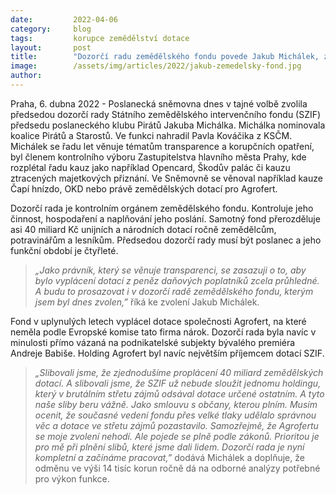 ```yaml
---
date:         2022-04-06
category:     blog
tags:         korupce zemědělství dotace
layout:       post
title:        "Dozorčí radu zemědělského fondu povede Jakub Michálek, zasadí se o průhledné a férové vyplácení dotací"
image:        /assets/img/articles/2022/jakub-zemedelsky-fond.jpg
author:       
---
```


Praha, 6. dubna 2022 - Poslanecká sněmovna dnes v tajné volbě zvolila předsedou dozorčí rady Státního zemědělského intervenčního fondu (SZIF) předsedu poslaneckého klubu Pirátů Jakuba Michálka. Michálka nominovala koalice Pirátů a Starostů. Ve funkci nahradil Pavla Kováčika z KSČM. Michálek se řadu let věnuje tématům transparence a korupčních opatření, byl členem kontrolního výboru Zastupitelstva hlavního města Prahy, kde rozplétal řadu kauz jako například Opencard, Škodův palác či kauzu ztracených majetkových přiznání. Ve Sněmovně se věnoval například kauze Čapí hnízdo, OKD nebo právě zemědělských dotací pro Agrofert. 

Dozorčí rada je kontrolním orgánem zemědělského fondu. Kontroluje jeho činnost, hospodaření a naplňování jeho poslání. Samotný fond přerozděluje asi 40 miliard Kč unijních a národních dotací ročně zemědělcům, potravinářům a lesníkům. Předsedou dozorčí rady musí být poslanec a jeho funkční období je čtyřleté. 

> *„Jako právník, který se věnuje transparenci, se zasazuji o to, aby bylo vyplácení dotací z peněz daňových poplatníků zcela průhledné. A budu to prosazovat i v dozorčí radě zemědělského fondu, kterým jsem byl dnes zvolen,”* říká ke zvolení Jakub Michálek.

Fond v uplynulých letech vyplácel dotace společnosti Agrofert, na které neměla podle Evropské komise tato firma nárok. Dozorčí rada byla navíc v minulosti přímo vázaná na podnikatelské subjekty bývalého premiéra Andreje Babiše. Holding Agrofert byl navíc největším příjemcem dotací SZIF.

> *„Slibovali jsme, že zjednodušíme proplácení 40 miliard zemědělských dotací. A slibovali jsme, že SZIF už nebude sloužit jednomu holdingu, který v brutálním střetu zájmů odsával dotace určené ostatním. A tyto naše sliby beru vážně. Jako smlouvu s občany, kterou plním. Musím ocenit, že současné vedení fondu přes velké tlaky udělalo správnou věc a dotace ve střetu zájmů pozastavilo. Samozřejmě, že Agrofertu se moje zvolení nehodí. Ale pojede se plně podle zákonů. Prioritou je pro mě při plnění slibů, které jsme dali lidem. Dozorčí rada je nyní kompletní a začínáme pracovat,”* dodává Michálek a doplňuje, že odměnu ve výši 14 tisíc korun ročně dá na odborné analýzy potřebné pro výkon funkce.
